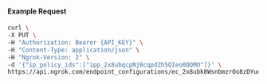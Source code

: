 <!-- Code generated for API Clients. DO NOT EDIT. -->

#### Example Request

```bash
curl \
-X PUT \
-H "Authorization: Bearer {API_KEY}" \
-H "Content-Type: application/json" \
-H "Ngrok-Version: 2" \
-d '{"ip_policy_ids":["ipp_2x8ubqcpNjBcqpdZh5QIeo0QQMO"]}' \
https://api.ngrok.com/endpoint_configurations/ec_2x8ubk8WsnbmzrOo8zDYuqAoQmu/ip_policy
```
